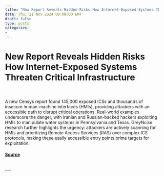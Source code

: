 ```yaml
---
title: "New Report Reveals Hidden Risks How Internet-Exposed Systems Threaten Critical Infrastructure"
date: Thu, 21 Nov 2024 00:00:00 GMT
draft: false
type: posts
categories: 
- 
---
```

# New Report Reveals Hidden Risks How Internet-Exposed Systems Threaten Critical Infrastructure

<br/>

<br/>
A new Censys report found 145,000 exposed ICSs and thousands of insecure human-machine interfaces (HMIs), providing attackers with an accessible path to disrupt critical operations. Real-world examples underscore the danger, with Iranian and Russian-backed hackers exploiting HMIs to manipulate water systems in Pennsylvania and Texas. GreyNoise research further highlights the urgency: attackers are actively scanning for HMIs and prioritizing Remote Access Services (RAS) over complex ICS protocols, making these easily accessible entry points prime targets for exploitation.

#### [Source](https://www.greynoise.io/blog/new-report-reveals-hidden-risks-how-internet-exposed-systems-threaten-critical-infrastructure)

<br/>
---
